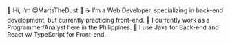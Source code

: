👋 Hi, I’m @MartsTheDust 👋
☕ I’m a Web Developer, specializing in back-end development, but currently practicing front-end.
💼 I currently work as a Programmer/Analyst here in the Philippines.
🌱 I use Java for Back-end and React w/ TypeScript for Front-end.
